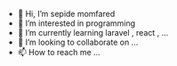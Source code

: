 - 👋 Hi, I’m sepide momfared
- 👀 I’m interested in programming
- 🌱 I’m currently learning laravel , react , ...
- 💞️ I’m looking to collaborate on ...
- 📫 How to reach me ...

<!---
monfared8588/monfared8588 is a ✨ special ✨ repository because its `README.md` (this file) appears on your GitHub profile.
You can click the Preview link to take a look at your changes.
--->
